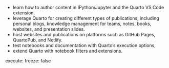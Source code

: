- learn how to author content in IPython/Jupyter and the Quarto VS Code extension.
- leverage Quarto for creating different types of publications, including personal blogs, knowledge management for teams, notes, books, websites, and presentation slides.
- host websites and publications on platforms such as GitHub Pages, QuartoPub, and Netlify.
- test notebooks and documentation with Quarto’s execution options,
- extend Quarto with notebook filters and extensions.


execute:
  freeze: false
